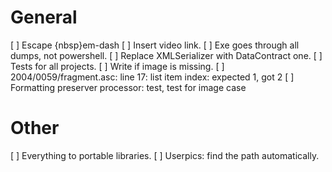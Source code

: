 # General

[ ] Escape <URL>{nbsp}em-dash
[ ] Insert video link.
[ ] Exe goes through all dumps, not powershell.
[ ] Replace XMLSerializer with DataContract one.
[ ] Tests for all projects.
[ ] Write if image is missing.
[ ] 2004/0059/fragment.asc: line 17: list item index: expected 1, got 2
[ ] Formatting preserver processor: test, test for image case

# Other

[ ] Everything to portable libraries.
[ ] Userpics: find the path automatically.